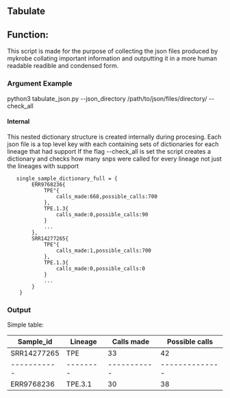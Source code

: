 ## Tabulate 
## Function:
This script is made for the purpose of collecting the json files produced by mykrobe collating important information and outputting it in a more human readable readible and condensed form.

### Argument Example

python3 tabulate_json.py --json_directory /path/to/json/files/directory/ --check_all

#### Internal
This nested dictionary structure is created internally during procesing. 
Each json file is a top level key with each containing sets of dictionaries for each lineage that had support
If the flag --check_all is set the script creates a dictionary and checks how many snps were called for every lineage not just the lineages  with support
```
   single_sample_dictionary_full = { 
        ERR9768236{ 
            TPE"{ 
                calls_made:668,possible_calls:700 
            }, 
            TPE.1.3{ 
                calls_made:0,possible_calls:90 
            } 
            ... 
        }, 
        SRR14277265{ 
            TPE"{ 
                calls_made:1,possible_calls:700 
            }, 
            TPE.1.3{ 
                calls_made:0,possible_calls:0 
            } 
            ... 
        } 
    } 
```
### Output

Simple table:

Sample_id   |Lineage |Calls made |Possible calls| 
----------- |--------|-----------|--------------|
SRR14277265 |TPE     |  33       |      42      |     
----------- |--------|-----------|--------------|
ERR9768236  |TPE.3.1 |  30       |      38      |